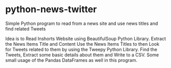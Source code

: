 # python-news-twitter
Simple Python program to read from a news site and use news titles and find related Tweets

Idea is to Read Inshorts Website using BeautifulSoup Python Library.
Extract the News Items Title and Content
Use the News Items Titles to then Look for Tweets related to them by using the Tweepy Python Library.
Find the Tweets, Extract some basic details about them and Write to a CSV.
Some small usage of the Pandas DataFrames as well in this program. 
